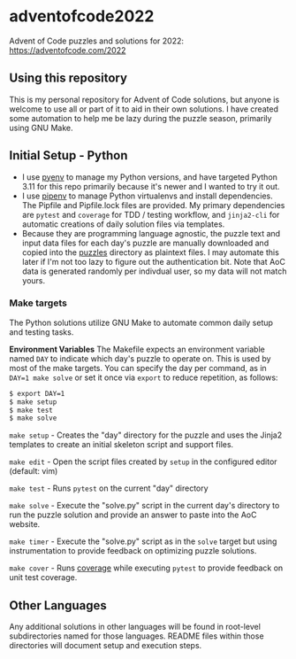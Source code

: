 # adventofcode2022
Advent of Code puzzles and solutions for 2022: https://adventofcode.com/2022

## Using this repository
This is my personal repository for Advent of Code solutions, but anyone is
welcome to use all or part of it to aid in their own solutions.  I have created
some automation to help me be lazy during the puzzle season, primarily using
GNU Make.

## Initial Setup - Python
* I use [pyenv](https://github.com/pyenv/pyenv) to manage my Python versions, and
have targeted Python 3.11 for this repo primarily because it's newer and I
wanted to try it out.
* I use [pipenv](https://pipenv.pypa.io/en/latest/) to manage Python
virtualenvs and install dependencies.  The Pipfile and Pipfile.lock files are
provided.  My primary dependencies are `pytest` and `coverage` for
TDD / testing workflow, and `jinja2-cli` for automatic creations of daily
solution files via templates.
* Because they are programming language agnostic, the puzzle text and input
data files for each day's puzzle are manually downloaded and copied into the
[puzzles](./puzzles) directory as plaintext files.  I may automate this later
if I'm not too lazy to figure out the authentication bit.  Note that AoC data
is generated randomly per indivdual user, so my data will not match yours.

### Make targets
The Python solutions utilize GNU Make to automate common daily setup and
testing tasks.

**Environment Variables**
The Makefile expects an environment variable named `DAY` to indicate which day's
puzzle to operate on.  This is used by most of the make targets. You can specify
the day per command, as in `DAY=1 make solve` or set it once via `export` to
reduce repetition, as follows:

```bash
$ export DAY=1
$ make setup
$ make test
$ make solve
```

`make setup` - Creates the "day" directory for the puzzle and uses the Jinja2
templates to create an initial skeleton script and support files.

`make edit` - Open the script files created by `setup` in the configured editor
(default: vim)

`make test` - Runs `pytest` on the current "day" directory

`make solve` - Execute the "solve.py" script in the current day's directory to
run the puzzle solution and provide an answer to paste into the AoC website.

`make timer` - Execute the "solve.py" script as in the `solve` target but using
instrumentation to provide feedback on optimizing puzzle solutions.

`make cover` - Runs [coverage](https://coverage.readthedocs.io/en/6.5.0/) while
executing `pytest` to provide feedback on unit test coverage.


## Other Languages
Any additional solutions in other languages will be found in root-level
subdirectories named for those languages.  README files within those
directories will document setup and execution steps.
